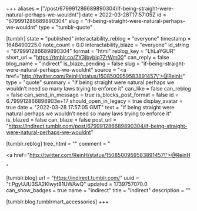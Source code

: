 +++
aliases = ["/post/679991286689890304/if-being-straight-were-natural-perhaps-we-wouldnt"]
date = 2022-03-28T17:57:05Z
id = "679991286689890304"
slug = "if-being-straight-were-natural-perhaps-we-wouldnt"
type = "tumblr-quote"

[tumblr]
state = "published"
interactability_reblog = "everyone"
timestamp = 1648490225.0
note_count = 0.0
interactability_blaze = "everyone"
id_string = "679991286689890304"
format = "html"
reblog_key = "LhLaYGUR"
short_url = "https://tmblr.co/ZY3jbyblq7ZrWm00"
can_reply = false
blog_name = "indirect"
is_blaze_pending = false
slug = "if-being-straight-were-natural-perhaps-we-wouldnt"
source = "<a href=\"http://twitter.com/ReinH/status/1508500959583891457\">@ReinH</a>"
type = "quote"
summary = "if being straight were natural perhaps we wouldn’t need so many laws trying to enforce it"
can_like = false
can_reblog = false
can_send_in_message = true
is_blocks_post_format = false
id = 6.799912866898903e+17
should_open_in_legacy = true
display_avatar = true
date = "2022-03-28 17:57:05 GMT"
text = "if being straight were natural perhaps we wouldn&rsquo;t need so many laws trying to enforce it"
is_blazed = false
can_blaze = false
post_url = "https://indirect.tumblr.com/post/679991286689890304/if-being-straight-were-natural-perhaps-we-wouldnt"

[tumblr.reblog]
tree_html = ""
comment = "<p><a href=\"http://twitter.com/ReinH/status/1508500959583891457\">@ReinH</a></p>"

[tumblr.blog]
url = "https://indirect.tumblr.com/"
uuid = "t:PgyUJU3SA2Klwyt81UWAwQ"
updated = 1739757070.0
can_show_badges = true
name = "indirect"
title = "indirect"
description = ""

[tumblr.blog.tumblrmart_accessories]
+++
